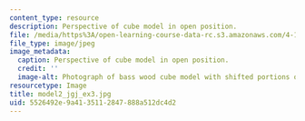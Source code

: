 ```yaml
---
content_type: resource
description: Perspective of cube model in open position.
file: /media/https%3A/open-learning-course-data-rc.s3.amazonaws.com/4-111-introduction-to-architecture-environmental-design-spring-2014/5526492e9a4135112847888a512dc4d2_model2_jgj_ex3.jpg
file_type: image/jpeg
image_metadata:
  caption: Perspective of cube model in open position.
  credit: ''
  image-alt: Photograph of bass wood cube model with shifted portions of the cube.
resourcetype: Image
title: model2_jgj_ex3.jpg
uid: 5526492e-9a41-3511-2847-888a512dc4d2
---
```

